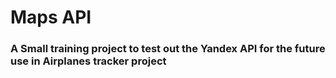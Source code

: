 # Maps API
### A Small training project to test out the Yandex API for the future use in Airplanes tracker project 
